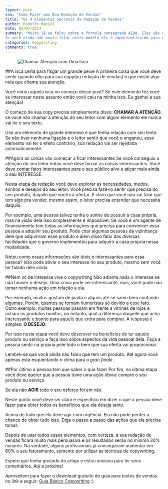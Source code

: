 ```yaml
---
layout: post
seo: "Como Fazer uma Boa Redação de Vendas"
title: "Os 4 elementos Secretos da Redação de Vendas"
author: Rodolfo Maciel
date: 02/07/2014
summary: "Muito já se falou sobre a fórmula consagrada AIDA. Eles são os quatro elementos essenciais que toda publicidade deve conter: atenção, interesse, desejo e ação.
Se você ainda não ouviu falar neste modelo ele é importantíssimo para o seu leitor tomar a ação que você deseja com sua redação publicitária."
categories: Copywriting
comments: true
---
```

<figure>
<img src="https://farm8.staticflickr.com/7244/7195729556_16eb6cdc26_z.jpg" alt="Chamar Atenção com Uma Isca"/>
</figure>

##A isca certa para fisgar um grande peixe
A primeira coisa que você deve sentir quando olha para sua copy(ou redação de vendas) é que existe algo nela que chama sua atenção.

Você notou aquela isca no começo desse post? Se este elemento fez você se interessar neste assunto então você caiu na minha isca. Eu ganhei a sua atenção!

O começo de sua copy precisa simplesmente disso: __CHAMAR A ATENÇÃO__. se você não chamar a atenção do seu leitor com algum elemento ele nunca vai ler o seu texto.

Use um elemento de grande interesse e que tenha relação com seu texto. Se não tiver nenhuma ligação e o leitor sentir que você o enganou, esse elemento vai ter o efeito contrário, sua redação vai ser rejeitada automaticamente.

##Agora as coisas vão começar a ficar interessantes
Se você conseguiu a atenção do seu leitor então você deve tornar as coisas interessantes. Você deve contar fatos interessantes para o seu público alvo e atiçar mais ainda o seu INTERESSE.

Nesta etapa da redação você deve explorar as necessidades, medos, sonhos e desejos do seu leitor. Você precisa fazê-lo sentir que precisa do seu produto, daquilo que você irá ofertar.
É claro que você não vai falar que tem algo pra vender, mesmo assim, o leitor precisa entender que necessita daquilo.

Por exemplo, uma pessoa talvez tenha o sonho de possuir a casa própria, mas na visão dela isso simplesmente é impossível.
Se você é um agente de financiamento tem todas as informações que precisa para convencer essa pessoa a adquirir seu produto.
Pode citar algumas pessoas da vizinhança dele que adquiriram esse produto e além disso falar das diversas facilidades que o governo implementou para adquirir a casa própria nessa modalidade.

Notou como essas informações são úteis e interessantes para essa pessoa? Isso pode ativar o seu interesse no seu produto, mesmo sem você ter falado dele ainda.

##Nem só de interesse vive o copywriting
Não adianta nada o interesse se não houver o desejo. Uma coisa pode ser interessante, mas, você pode não tomar nenhuma ação em relação a ela.

Por exemplo, muitos gostam de piada e alguns até se saem bem contando algumas. Porém, quantos se tornam humoristas só devido a esse fato. Outro exemplo, muitas pessoas passam em frente a vitrines de lojas e acham os produtos bonitos, no entanto, qual a diferença daquele que acha interessante e bonito para aquele que entra para comprar. A resposta é simples: __O DESEJO__.

Por isso nesta etapa você deve descrever os benefícios de ter aquele produto ou serviço e faça isso sobre aspectos da vida pessoal dela. Faça a pessoa sentir na própria pele todo o bem que sua oferta vai proporcionar.

Lembre-se que você ainda não falou que tem um produto. Até agora você apenas está esquentando o clima para o *gran finale*.

##Por último a pessoa tem que saber o que fazer
Por fim, na última etapa você deve querer que a pessoa tome uma ação óbvia: compre o seu produto ou serviço

Se ela não __AGIR__ todo o seu esforço foi em vão.

Neste ponto você deve ser claro e específico em dizer o que a pessoa deve fazer para obter todos os benefícios que ela deseja tanto.

Acima de tudo que ela deve agir com urgência. Ela não pode perder a chance de obter tudo isso.
Diga o passo a passo das ações que ela precisa tomar.

Depois de usar todos esses elementos, com certeza, a sua redação de vendas ficará muito mais persuasiva e os resultados serão no mínimo 30% maiores.
Na verdade, alguns profissionais já conseguiram aumentar em 60% o seu faturamento, somente por utilizar as técnicas de copywriting.

Espero que tenha gostado do artigo e estou ansioso para ler seus comentários. Até a próxima!

Aproveitem para fazer o download gratuito do guia para textos de vendas no link a seguir: [Guia Básico Copywriting](http://eepurl.com/0PRvb "Baixe gratuitamente o seu Guia Básico Copywriting") :)
